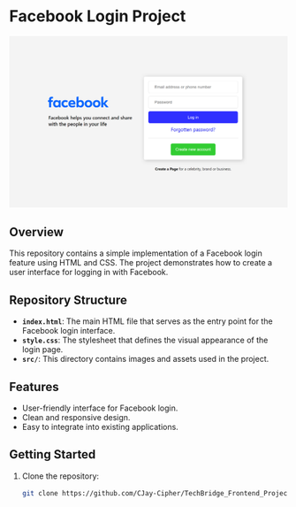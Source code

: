 # Facebook Login Project

![Facebook Login](src/facebook_login.png)

## Overview

This repository contains a simple implementation of a Facebook login feature using HTML and CSS. The project demonstrates how to create a user interface for logging in with Facebook.

## Repository Structure

-   **`index.html`**: The main HTML file that serves as the entry point for the Facebook login interface.
-   **`style.css`**: The stylesheet that defines the visual appearance of the login page.
-   **`src/`**: This directory contains images and assets used in the project.

## Features

-   User-friendly interface for Facebook login.
-   Clean and responsive design.
-   Easy to integrate into existing applications.

## Getting Started

1. Clone the repository:
    ```bash
    git clone https://github.com/CJay-Cipher/TechBridge_Frontend_Projects.git
    ```
